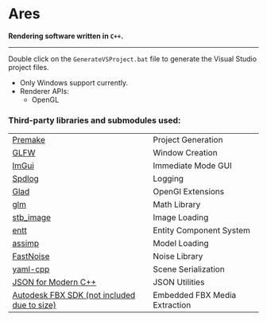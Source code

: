 # Ares

**Rendering software written in `C++`.**

<hr>

Double click on the `GenerateVSProject.bat` file to generate the Visual Studio project files.

- Only Windows support currently.
- Renderer APIs:
    - OpenGL

### Third-party libraries and submodules used:
| | |
| --- | --- |
| [Premake](github.com/premake/premake-core) | Project Generation |
| [GLFW](github.com/TheCherno/GLFW) | Window Creation |
| [ImGui](github.com/TheCherno/imgui) | Immediate Mode GUI |
| [Spdlog](github.com/gabime/spdlog) | Logging |
| [Glad](glad.dav1d.de/) | OpenGl Extensions |
| [glm](github.com/g-truc/glm) | Math Library |
| [stb_image](github.com/nothings/stb) | Image Loading |
| [entt](github.com/skypjack/entt) | Entity Component System |
| [assimp](github.com/assimp/assimp) | Model Loading |
| [FastNoise](github.com/Auburns/FastNoise) | Noise Library |
| [yaml-cpp](github.com/jbeder/yaml-cpp) | Scene Serialization |
| [JSON for Modern C++](github.com/nlohmann/json) | JSON Utilities |
| [Autodesk FBX SDK (not included due to size)](autodesk.com/developer-network/platform-technologies/fbx-sdk-2020-0) | Embedded FBX Media Extraction |

